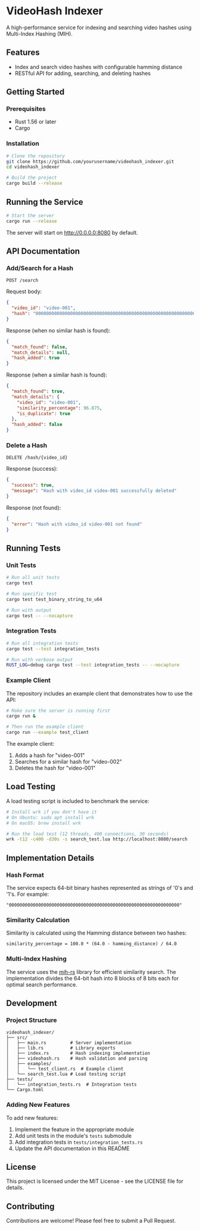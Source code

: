 # VideoHash Indexer
A high-performance service for indexing and searching video hashes using Multi-Index Hashing (MIH).

## Features
- Index and search video hashes with configurable hamming distance
- RESTful API for adding, searching, and deleting hashes

## Getting Started

### Prerequisites

- Rust 1.56 or later
- Cargo

### Installation

```bash
# Clone the repository
git clone https://github.com/yourusername/videohash_indexer.git
cd videohash_indexer

# Build the project
cargo build --release
```

## Running the Service

```bash
# Start the server
cargo run --release
```

The server will start on http://0.0.0.0:8080 by default.

## API Documentation

### Add/Search for a Hash

```
POST /search
```

Request body:
```json
{
  "video_id": "video-001",
  "hash": "0000000000000000000000000000000000000000000000000000000000000000"
}
```

Response (when no similar hash is found):
```json
{
  "match_found": false,
  "match_details": null,
  "hash_added": true
}
```

Response (when a similar hash is found):
```json
{
  "match_found": true,
  "match_details": {
    "video_id": "video-001",
    "similarity_percentage": 96.875,
    "is_duplicate": true
  },
  "hash_added": false
}
```

### Delete a Hash

```
DELETE /hash/{video_id}
```

Response (success):
```json
{
  "success": true,
  "message": "Hash with video_id video-001 successfully deleted"
}
```

Response (not found):
```json
{
  "error": "Hash with video_id video-001 not found"
}
```

## Running Tests

### Unit Tests

```bash
# Run all unit tests
cargo test

# Run specific test
cargo test test_binary_string_to_u64

# Run with output
cargo test -- --nocapture
```

### Integration Tests

```bash
# Run all integration tests
cargo test --test integration_tests

# Run with verbose output
RUST_LOG=debug cargo test --test integration_tests -- --nocapture
```

### Example Client

The repository includes an example client that demonstrates how to use the API:

```bash
# Make sure the server is running first
cargo run &

# Then run the example client
cargo run --example test_client
```

The example client:
1. Adds a hash for "video-001"
2. Searches for a similar hash for "video-002"
3. Deletes the hash for "video-001"

## Load Testing

A load testing script is included to benchmark the service:

```bash
# Install wrk if you don't have it
# On Ubuntu: sudo apt install wrk
# On macOS: brew install wrk

# Run the load test (12 threads, 400 connections, 30 seconds)
wrk -t12 -c400 -d30s -s search_test.lua http://localhost:8080/search
```

## Implementation Details

### Hash Format

The service expects 64-bit binary hashes represented as strings of '0's and '1's. For example:
```
"0000000000000000000000000000000000000000000000000000000000000000"
```

### Similarity Calculation

Similarity is calculated using the Hamming distance between two hashes:
```
similarity_percentage = 100.0 * (64.0 - hamming_distance) / 64.0
```

### Multi-Index Hashing

The service uses the [mih-rs](https://github.com/kampersanda/mih-rs) library for efficient similarity search. The implementation divides the 64-bit hash into 8 blocks of 8 bits each for optimal search performance.

## Development

### Project Structure

```
videohash_indexer/
├── src/
│   ├── main.rs         # Server implementation
│   ├── lib.rs          # Library exports
│   ├── index.rs        # Hash indexing implementation
│   ├── videohash.rs    # Hash validation and parsing
│   ├── examples/
│   │   └── test_client.rs  # Example client
│   └── search_test.lua # Load testing script
├── tests/
│   └── integration_tests.rs  # Integration tests
└── Cargo.toml
```

### Adding New Features

To add new features:

1. Implement the feature in the appropriate module
2. Add unit tests in the module's `tests` submodule
3. Add integration tests in `tests/integration_tests.rs`
4. Update the API documentation in this README

## License

This project is licensed under the MIT License - see the LICENSE file for details.

## Contributing

Contributions are welcome! Please feel free to submit a Pull Request.
